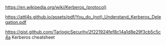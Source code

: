https://en.wikipedia.org/wiki/Kerberos_(protocol)

https://attl4s.github.io/assets/pdf/You_do_(not)_Understand_Kerberos_Delegation.pdf


https://gist.github.com/TarlogicSecurity/2f221924fef8c14a1d8e29f3cb5c5c4a Kerberos cheatsheet